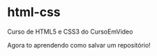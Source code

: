 # html-css
 Curso de HTML5 e CSS3 do CursoEmVideo

 Agora to aprendendo como salvar um repositório!
